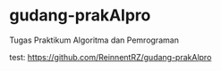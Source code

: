 # gudang-prakAlpro

Tugas Praktikum Algoritma dan Pemrograman

test: https://github.com/ReinnentRZ/gudang-prakAlpro
